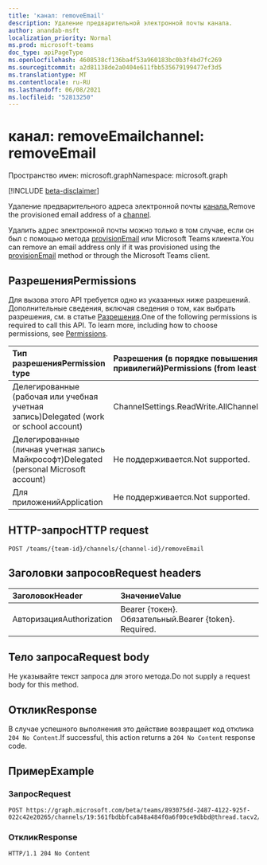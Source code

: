 ```yaml
---
title: 'канал: removeEmail'
description: Удаление предварительной электронной почты канала.
author: anandab-msft
localization_priority: Normal
ms.prod: microsoft-teams
doc_type: apiPageType
ms.openlocfilehash: 4608538cf136ba4f53a960183bc0b3f4bd7fc269
ms.sourcegitcommit: a2d81138de2a0404e611fbb535679199477ef3d5
ms.translationtype: MT
ms.contentlocale: ru-RU
ms.lasthandoff: 06/08/2021
ms.locfileid: "52813250"
---
```

# <a name="channel-removeemail"></a><span data-ttu-id="01ca7-103">канал: removeEmail</span><span class="sxs-lookup"><span data-stu-id="01ca7-103">channel: removeEmail</span></span>

<span data-ttu-id="01ca7-104">Пространство имен: microsoft.graph</span><span class="sxs-lookup"><span data-stu-id="01ca7-104">Namespace: microsoft.graph</span></span>

[!INCLUDE [beta-disclaimer](../../includes/beta-disclaimer.md)]

<span data-ttu-id="01ca7-105">Удаление предварительного адреса электронной почты [канала.](../resources/channel.md)</span><span class="sxs-lookup"><span data-stu-id="01ca7-105">Remove the provisioned email address of a [channel](../resources/channel.md).</span></span>

<span data-ttu-id="01ca7-106">Удалить адрес электронной почты можно только в том случае, если он был с помощью метода [provisionEmail](channel-provisionemail.md) или Microsoft Teams клиента.</span><span class="sxs-lookup"><span data-stu-id="01ca7-106">You can remove an email address only if it was provisioned using the [provisionEmail](channel-provisionemail.md) method or through the Microsoft Teams client.</span></span>

## <a name="permissions"></a><span data-ttu-id="01ca7-107">Разрешения</span><span class="sxs-lookup"><span data-stu-id="01ca7-107">Permissions</span></span>

<span data-ttu-id="01ca7-p101">Для вызова этого API требуется одно из указанных ниже разрешений. Дополнительные сведения, включая сведения о том, как выбрать разрешения, см. в статье [Разрешения](/graph/permissions-reference).</span><span class="sxs-lookup"><span data-stu-id="01ca7-p101">One of the following permissions is required to call this API. To learn more, including how to choose permissions, see [Permissions](/graph/permissions-reference).</span></span>

| <span data-ttu-id="01ca7-110">Тип разрешения</span><span class="sxs-lookup"><span data-stu-id="01ca7-110">Permission type</span></span>                        | <span data-ttu-id="01ca7-111">Разрешения (в порядке повышения привилегий)</span><span class="sxs-lookup"><span data-stu-id="01ca7-111">Permissions (from least to most privileged)</span></span> |
| :------------------------------------- | :------------------------------------------ |
| <span data-ttu-id="01ca7-112">Делегированные (рабочая или учебная учетная запись)</span><span class="sxs-lookup"><span data-stu-id="01ca7-112">Delegated (work or school account)</span></span>     | <span data-ttu-id="01ca7-113">ChannelSettings.ReadWrite.All</span><span class="sxs-lookup"><span data-stu-id="01ca7-113">ChannelSettings.ReadWrite.All</span></span>               |
| <span data-ttu-id="01ca7-114">Делегированные (личная учетная запись Майкрософт)</span><span class="sxs-lookup"><span data-stu-id="01ca7-114">Delegated (personal Microsoft account)</span></span> | <span data-ttu-id="01ca7-115">Не поддерживается.</span><span class="sxs-lookup"><span data-stu-id="01ca7-115">Not supported.</span></span>                              |
| <span data-ttu-id="01ca7-116">Для приложений</span><span class="sxs-lookup"><span data-stu-id="01ca7-116">Application</span></span>                            | <span data-ttu-id="01ca7-117">Не поддерживается.</span><span class="sxs-lookup"><span data-stu-id="01ca7-117">Not supported.</span></span>                              |

## <a name="http-request"></a><span data-ttu-id="01ca7-118">HTTP-запрос</span><span class="sxs-lookup"><span data-stu-id="01ca7-118">HTTP request</span></span>
<!-- { "blockType": "ignored" } -->
```http
POST /teams/{team-id}/channels/{channel-id}/removeEmail
```
## <a name="request-headers"></a><span data-ttu-id="01ca7-119">Заголовки запросов</span><span class="sxs-lookup"><span data-stu-id="01ca7-119">Request headers</span></span>
| <span data-ttu-id="01ca7-120">Заголовок</span><span class="sxs-lookup"><span data-stu-id="01ca7-120">Header</span></span>        | <span data-ttu-id="01ca7-121">Значение</span><span class="sxs-lookup"><span data-stu-id="01ca7-121">Value</span></span>                     |
| :------------ | :------------------------ |
| <span data-ttu-id="01ca7-122">Авторизация</span><span class="sxs-lookup"><span data-stu-id="01ca7-122">Authorization</span></span> | <span data-ttu-id="01ca7-p102">Bearer {токен}. Обязательный.</span><span class="sxs-lookup"><span data-stu-id="01ca7-p102">Bearer {token}. Required.</span></span> |

## <a name="request-body"></a><span data-ttu-id="01ca7-125">Тело запроса</span><span class="sxs-lookup"><span data-stu-id="01ca7-125">Request body</span></span>

<span data-ttu-id="01ca7-126">Не указывайте текст запроса для этого метода.</span><span class="sxs-lookup"><span data-stu-id="01ca7-126">Do not supply a request body for this method.</span></span>

## <a name="response"></a><span data-ttu-id="01ca7-127">Отклик</span><span class="sxs-lookup"><span data-stu-id="01ca7-127">Response</span></span>

<span data-ttu-id="01ca7-128">В случае успешного выполнения это действие возвращает код отклика `204 No Content`.</span><span class="sxs-lookup"><span data-stu-id="01ca7-128">If successful, this action returns a `204 No Content` response code.</span></span>

## <a name="example"></a><span data-ttu-id="01ca7-129">Пример</span><span class="sxs-lookup"><span data-stu-id="01ca7-129">Example</span></span>
### <a name="request"></a><span data-ttu-id="01ca7-130">Запрос</span><span class="sxs-lookup"><span data-stu-id="01ca7-130">Request</span></span>
<!-- {
  "blockType": "request",
  "sampleKeys": ["893075dd-2487-4122-925f-022c42e20265", "19:561fbdbbfca848a484f0a6f00ce9dbbd@thread.tacv2"],
  "name": "channel_removeemail"
}
-->
```http
POST https://graph.microsoft.com/beta/teams/893075dd-2487-4122-925f-022c42e20265/channels/19:561fbdbbfca848a484f0a6f00ce9dbbd@thread.tacv2/removeEmail
```

### <a name="response"></a><span data-ttu-id="01ca7-131">Отклик</span><span class="sxs-lookup"><span data-stu-id="01ca7-131">Response</span></span>
<!-- {
  "blockType": "response",
  "truncated": true
}
-->
``` http
HTTP/1.1 204 No Content
```
<!-- uuid: e848414b-4669-4484-ac36-1504c58a3fb8
2015-10-25 14:57:30 UTC -->
<!--
{
  "type": "#page.annotation",
  "description": "Remove channel email",
  "keywords": "",
  "section": "documentation",
  "tocPath": "",
  "suppressions": []
}
-->


